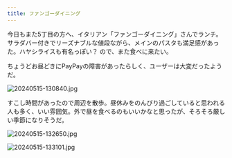 ```yaml
---
title: ファンゴーダイニング
---
```


今日もまた5丁目の方へ、イタリアン「ファンゴーダイニング」さんでランチ。サラダバー付きでリーズナブルな値段ながら、メインのパスタも満足感があった。ハヤシライスも有名っぽい？ ので、また食べに来たい。

ちょうどお昼どきにPayPayの障害があったらしく、ユーザーは大変だったようだ。

![20240515-130840.jpg](https://ceshmina-photos.s3.ap-northeast-1.amazonaws.com/medium/202405/20240515-130840.jpg)

すこし時間があったので周辺を散歩。昼休みをのんびり過ごしていると思われる人も多く、いい雰囲気。外で昼を食べるのもいいかなと思ったが、そろそろ厳しい季節になりそうだ。

![20240515-132650.jpg](https://ceshmina-photos.s3.ap-northeast-1.amazonaws.com/medium/202405/20240515-132650.jpg)

![20240515-133101.jpg](https://ceshmina-photos.s3.ap-northeast-1.amazonaws.com/medium/202405/20240515-133101.jpg)
